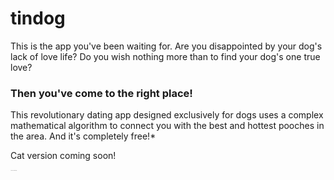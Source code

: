 # tindog

This is the app you've been waiting for. Are you disappointed by your dog's lack of love life? Do you wish nothing more than to find your dog's one true love?

### Then you've come to the right place!

This revolutionary dating app designed exclusively for dogs uses a complex mathematical algorithm to connect you with the best and hottest pooches in the area. And it's completely free!*

Cat version coming soon!

<sub><sup><sub><sup><sub><sup><sub><sup><sub><sup><sub><sup><sub><sup><sub><sup>*Terms and conditions apply</sup></sub></sup></sub></sup></sub></sup></sub></sup></sub></sup></sub></sup></sub></sup></sub>
